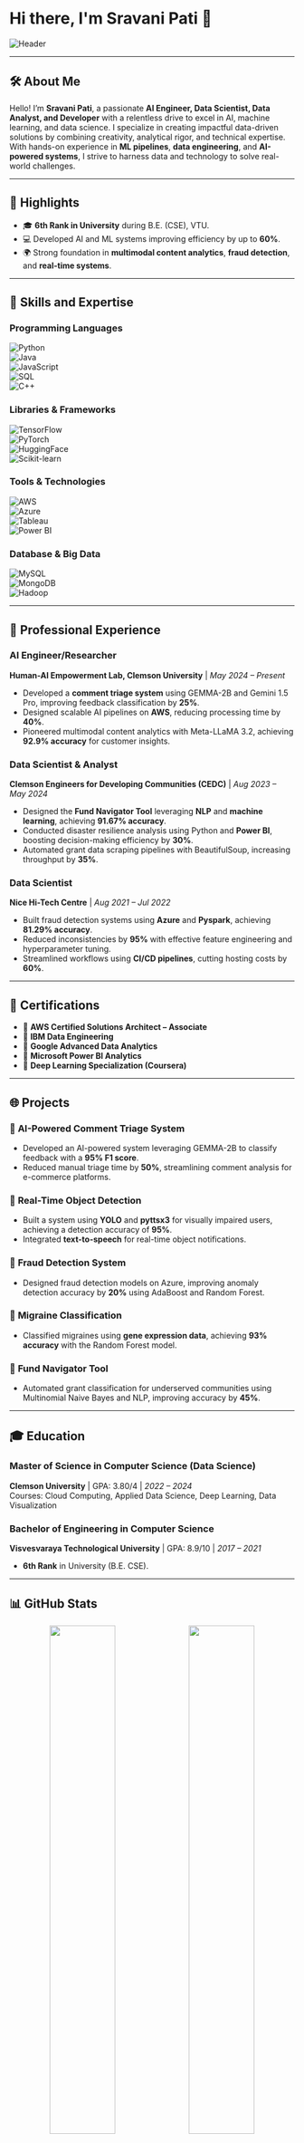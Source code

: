 # Hi there, I'm Sravani Pati 👋  
![Header](https://img.shields.io/badge/-AI%20Engineer%20|%20Data%20Scientist%20|%20Data%20Analyst-blue?style=for-the-badge&logo=python&logoColor=white)

---

## 🛠 About Me  
Hello! I’m **Sravani Pati**, a passionate **AI Engineer, Data Scientist, Data Analyst, and Developer** with a relentless drive to excel in AI, machine learning, and data science. I specialize in creating impactful data-driven solutions by combining creativity, analytical rigor, and technical expertise. With hands-on experience in **ML pipelines**, **data engineering**, and **AI-powered systems**, I strive to harness data and technology to solve real-world challenges.

---

## 🌟 Highlights  
- 🎓 **6th Rank in University** during B.E. (CSE), VTU.  
- 💻 Developed AI and ML systems improving efficiency by up to **60%**.  
- 🌍 Strong foundation in **multimodal content analytics**, **fraud detection**, and **real-time systems**.

---

## 🚀 Skills and Expertise  

### **Programming Languages**  
![Python](https://img.shields.io/badge/-Python-blue?style=flat-square&logo=python)  
![Java](https://img.shields.io/badge/-Java-orange?style=flat-square&logo=java)  
![JavaScript](https://img.shields.io/badge/-JavaScript-yellow?style=flat-square&logo=javascript)  
![SQL](https://img.shields.io/badge/-SQL-lightgray?style=flat-square&logo=postgresql)  
![C++](https://img.shields.io/badge/-C++-blueviolet?style=flat-square&logo=cplusplus)  

### **Libraries & Frameworks**  
![TensorFlow](https://img.shields.io/badge/-TensorFlow-orange?style=flat-square&logo=tensorflow)  
![PyTorch](https://img.shields.io/badge/-PyTorch-red?style=flat-square&logo=pytorch)  
![HuggingFace](https://img.shields.io/badge/-HuggingFace-yellow?style=flat-square&logo=huggingface)  
![Scikit-learn](https://img.shields.io/badge/-Scikit--Learn-lightblue?style=flat-square&logo=scikit-learn)  

### **Tools & Technologies**  
![AWS](https://img.shields.io/badge/-AWS-orange?style=flat-square&logo=amazonaws)  
![Azure](https://img.shields.io/badge/-Azure-blue?style=flat-square&logo=microsoftazure)  
![Tableau](https://img.shields.io/badge/-Tableau-orange?style=flat-square&logo=tableau)  
![Power BI](https://img.shields.io/badge/-Power%20BI-yellow?style=flat-square&logo=powerbi)  

### **Database & Big Data**  
![MySQL](https://img.shields.io/badge/-MySQL-blue?style=flat-square&logo=mysql)  
![MongoDB](https://img.shields.io/badge/-MongoDB-green?style=flat-square&logo=mongodb)  
![Hadoop](https://img.shields.io/badge/-Hadoop-yellowgreen?style=flat-square&logo=apachehadoop)  

---

## 💼 Professional Experience  

### **AI Engineer/Researcher**  
**Human-AI Empowerment Lab, Clemson University** | *May 2024 – Present*  
- Developed a **comment triage system** using GEMMA-2B and Gemini 1.5 Pro, improving feedback classification by **25%**.  
- Designed scalable AI pipelines on **AWS**, reducing processing time by **40%**.  
- Pioneered multimodal content analytics with Meta-LLaMA 3.2, achieving **92.9% accuracy** for customer insights.  

### **Data Scientist & Analyst**  
**Clemson Engineers for Developing Communities (CEDC)** | *Aug 2023 – May 2024*  
- Designed the **Fund Navigator Tool** leveraging **NLP** and **machine learning**, achieving **91.67% accuracy**.  
- Conducted disaster resilience analysis using Python and **Power BI**, boosting decision-making efficiency by **30%**.  
- Automated grant data scraping pipelines with BeautifulSoup, increasing throughput by **35%**.  

### **Data Scientist**  
**Nice Hi-Tech Centre** | *Aug 2021 – Jul 2022*  
- Built fraud detection systems using **Azure** and **Pyspark**, achieving **81.29% accuracy**.  
- Reduced inconsistencies by **95%** with effective feature engineering and hyperparameter tuning.  
- Streamlined workflows using **CI/CD pipelines**, cutting hosting costs by **60%**.  

---

## 📜 Certifications  
- 🏅 **AWS Certified Solutions Architect – Associate**  
- 🏅 **IBM Data Engineering**  
- 🏅 **Google Advanced Data Analytics**  
- 🏅 **Microsoft Power BI Analytics**  
- 🏅 **Deep Learning Specialization (Coursera)**  

---

## 🌐 Projects  

### 🎯 **AI-Powered Comment Triage System**  
- Developed an AI-powered system leveraging GEMMA-2B to classify feedback with a **95% F1 score**.  
- Reduced manual triage time by **50%**, streamlining comment analysis for e-commerce platforms.  

### 🎯 **Real-Time Object Detection**  
- Built a system using **YOLO** and **pyttsx3** for visually impaired users, achieving a detection accuracy of **95%**.  
- Integrated **text-to-speech** for real-time object notifications.  

### 🎯 **Fraud Detection System**  
- Designed fraud detection models on Azure, improving anomaly detection accuracy by **20%** using AdaBoost and Random Forest.  

### 🎯 **Migraine Classification**  
- Classified migraines using **gene expression data**, achieving **93% accuracy** with the Random Forest model.  

### 🎯 **Fund Navigator Tool**  
- Automated grant classification for underserved communities using Multinomial Naive Bayes and NLP, improving accuracy by **45%**.  

---

## 🎓 Education  

### **Master of Science in Computer Science (Data Science)**  
**Clemson University** | GPA: 3.80/4 | *2022 – 2024*  
Courses: Cloud Computing, Applied Data Science, Deep Learning, Data Visualization  

### **Bachelor of Engineering in Computer Science**  
**Visvesvaraya Technological University** | GPA: 8.9/10 | *2017 – 2021*  
- **6th Rank** in University (B.E. CSE).  

---

## 📊 GitHub Stats  

<div align="center">
<img src="https://github-readme-stats.vercel.app/api?username=sravani919&show_icons=true&theme=radical" width="48%">
<img src="https://github-readme-streak-stats.herokuapp.com/?user=sravani919&theme=radical" width="48%">
</div>

---

## 🌐 Let's Connect!  
<div align="center">
<a href="https://sravanipati.netlify.app"><img src="https://img.shields.io/badge/Portfolio-Visit-orange?style=for-the-badge&logo=internetexplorer"></a>
<a href="https://www.linkedin.com/in/sravani09/"><img src="https://img.shields.io/badge/LinkedIn-Connect-blue?style=for-the-badge&logo=linkedin"></a>
<a href="mailto:sravanichinni855@gmail.com"><img src="https://img.shields.io/badge/Email-Contact-red?style=for-the-badge&logo=gmail"></a>
</div>

---

## 🕶 Fun Fact  
When I'm not working on AI models or data pipelines, you can find me dancing, spending time with my dog Leo, or hiking scenic trails. My father, despite his challenges, remains my biggest inspiration, motivating me to pursue my dreams with determination and resilience.
